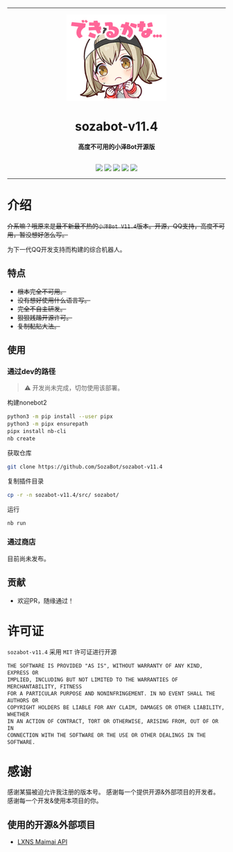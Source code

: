 <!-- markdownlint-disable -->
<div align="center">
    <hr>
    <img src="https://raw.githubusercontent.com/SozaBot/sozabot-v11.4/main/assets/banner.png" height="200" alt="sozabot">
    <h1>sozabot-v11.4</h1>
    <b>高度不可用的小泽Bot开源版</b>

</div>

<br>

<p align="center">
    <a href="https://github.com/SozaBot/sozabot-v11.4/issues"><img src="https://img.shields.io/github/issues/SozaBot/sozabot-v11.4"></a>
    <a href="https://github.com/SozaBot/sozabot-v11.4/forks"><img src="https://img.shields.io/github/forks/SozaBot/sozabot-v11.4"></a>
    <a href="https://github.com/SozaBot/sozabot-v11.4"><img src="https://img.shields.io/github/stars/SozaBot/sozabot-v11.4"></a>
    <a href="https://github.com/SozaBot/sozabot-v11.4/blob/main/LICENSE"><img src="https://img.shields.io/github/license/SozaBot/sozabot-v11.4"></a>
    <a href="https://github.com/SozaBot/sozabot-v11.4/"><img src="https://img.shields.io/github/commit-activity/t/sozabot/sozabot-v11.4"></a>
</p>

---

<!-- markdownlint-enable -->

# 介绍

~~介系嘛？哦原来是最不新最不热的`小泽Bot V11.4`版本。开源，QQ支持，高度不可用，暂没想好怎么写。~~

为下一代QQ开发支持而构建的综合机器人。

## 特点

- ~~根本完全不可用。~~
- ~~没有想好使用什么语言写。~~
- ~~完全不自主研发。~~
- ~~狠狠践踏开源许可。~~
- ~~复制黏贴大法。~~

## 使用

### 通过dev的路径

> ⚠️ 开发尚未完成，切勿使用该部署。

构建nonebot2

```bash
python3 -m pip install --user pipx
python3 -m pipx ensurepath
pipx install nb-cli
nb create
```

获取仓库

```bash
git clone https://github.com/SozaBot/sozabot-v11.4
```

复制插件目录

``` bash
cp -r -n sozabot-v11.4/src/ sozabot/
```

运行

```bash
nb run
```

### 通过商店

目前尚未发布。

## 贡献

- 欢迎PR，随缘通过！

# 许可证

`sozabot-v11.4` 采用 `MIT` 许可证进行开源

```text
THE SOFTWARE IS PROVIDED "AS IS", WITHOUT WARRANTY OF ANY KIND, EXPRESS OR
IMPLIED, INCLUDING BUT NOT LIMITED TO THE WARRANTIES OF MERCHANTABILITY, FITNESS
FOR A PARTICULAR PURPOSE AND NONINFRINGEMENT. IN NO EVENT SHALL THE AUTHORS OR
COPYRIGHT HOLDERS BE LIABLE FOR ANY CLAIM, DAMAGES OR OTHER LIABILITY, WHETHER
IN AN ACTION OF CONTRACT, TORT OR OTHERWISE, ARISING FROM, OUT OF OR IN
CONNECTION WITH THE SOFTWARE OR THE USE OR OTHER DEALINGS IN THE SOFTWARE.
```

# 感谢

感谢某猫被迫允许我注册的版本号。
感谢每一个提供开源&外部项目的开发者。
感谢每一个开发&使用本项目的你。

## 使用的开源&外部项目

- [LXNS Maimai API](https://maimai.lxns.net/)
